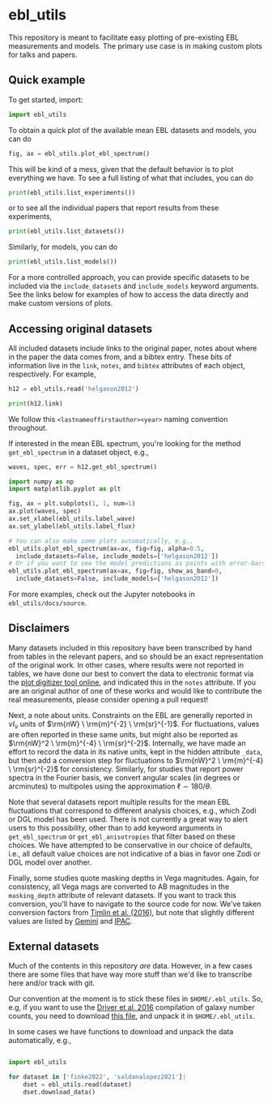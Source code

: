 # **ebl_utils**

This repository is meant to facilitate easy plotting of pre-existing EBL measurements and models. The primary use case is in making custom plots for talks and papers.


Quick example
-------------
To get started, import:

```python
import ebl_utils
```  

To obtain a quick plot of the available mean EBL datasets and models, you can
do
```python
fig, ax = ebl_utils.plot_ebl_spectrum()
```
This will be kind of a mess, given that the default behavior is to plot everything we have. To see a full listing of what that includes, you can do

```python
print(ebl_utils.list_experiments())
```
or to see all the individual papers that report results from these experiments,
```python
print(ebl_utils.list_datasets())
```
Similarly, for models, you can do
```python
print(ebl_utils.list_models())
```
For a more controlled approach, you can provide specific datasets to be included via the `include_datasets` and `include_models` keyword arguments. See the links below for examples of how to access the data directly and make custom versions of plots.  

Accessing original datasets
---------------------------
All included datasets include links to the original paper, notes about where in the paper the data comes from, and a bibtex entry. These bits of information live in the `link`, `notes`, and `bibtex` attributes of each object, respectively. For example,


```python
h12 = ebl_utils.read('helgason2012')

print(h12.link)
```
We follow this `<lastnameoffirstauthor><year>` naming convention throughout.

If interested in the mean EBL spectrum, you're looking for the method `get_ebl_spectrum` in a dataset object, e.g.,

```python
waves, spec, err = h12.get_ebl_spectrum()

import numpy as np
import matplotlib.pyplot as plt

fig, ax = plt.subplots(1, 1, num=1)
ax.plot(waves, spec)
ax.set_xlabel(ebl_utils.label_wave)
ax.set_ylabel(ebl_utils.label_flux)

# You can also make some plots automatically, e.g.,
ebl_utils.plot_ebl_spectrum(ax=ax, fig=fig, alpha=0.5,
  include_datasets=False, include_models=['helgason2012'])
# Or if you want to see the model predictions as points with error-bars:
ebl_utils.plot_ebl_spectrum(ax=ax, fig=fig, show_as_band=0,
  include_datasets=False, include_models=['helgason2012'])
```

For more examples, check out the Jupyter notebooks in `ebl_utils/docs/source`.

Disclaimers
-----------
Many datasets included in this repository have been transcribed by hand from tables in the relevant papers, and so should be an exact representation of the original work. In other cases, where results were not reported in tables, we have done our best to convert the data to electronic format via the [plot digitizer tool online](https://plotdigitizer.com/app), and indicated this in the `notes` attribute. If you are an original author of one of these works and would like to contribute the real measurements, please consider opening a pull request!

Next, a note about units. Constraints on the EBL are generally reported in $\nu I_{\nu}$ units of $\rm{nW} \ \rm{m}^{-2} \ \rm{sr}^{-1}$. For fluctuations, values are often reported in these same units, but might also be reported as $\rm{nW}^2 \ \rm{m}^{-4} \ \rm{sr}^{-2}$. Internally, we have made an effort to record the data in its native units, kept in the hidden attribute `_data`, but then add a conversion step for fluctuations to $\rm{nW}^2 \ \rm{m}^{-4} \ \rm{sr}^{-2}$ for consistency. Similarly, for studies that report power spectra in the Fourier basis, we convert angular scales (in degrees or arcminutes) to multipoles using the approximation $\ell \sim 180 / \theta$.

Note that several datasets report multiple results for the mean EBL fluctuations that correspond to different analysis choices, e.g., which Zodi or DGL model has been used. There is not currently a great way to alert users to this possibility, other than to add keyword arguments in `get_ebl_spectrum` or `get_ebl_anisotropies` that filter based on these choices. We have attempted to be conservative in our choice of defaults, i.e., all default value choices are not indicative of a bias in favor one Zodi or DGL model over another.

Finally, some studies quote masking depths in Vega magnitudes. Again, for consistency, all Vega mags are converted to AB magnitudes in the `masking_depth` attribute of relevant datasets. If you want to track this conversion, you'll have to navigate to the source code for now. We've taken conversion factors from [Timlin et al. (2016)](https://ui.adsabs.harvard.edu/abs/2016ApJS..225....1T/abstract), but note that slightly different values are listed by
[Gemini](https://www.gemini.edu/observing/resources/magnitudes-and-fluxes) and [IPAC](https://wise2.ipac.caltech.edu/docs/release/allsky/expsup/sec4_4h.html).

## External datasets

Much of the contents in this repository *are* data. However, in a few cases there are some files that have way more stuff than we'd like to transcribe here and/or track with git.

Our convention at the moment is to stick these files in `$HOME/.ebl_utils`. So, e.g, if you want to use the [Driver et al. 2016](https://ui.adsabs.harvard.edu/abs/2016MNRAS.455.3911D/abstract) compilation of galaxy number counts, you need to download [this file](https://content.cld.iop.org/journals/0004-637X/827/2/108/revision1/apjaa28a0_table3.tar.gz), and unpack it in `$HOME/.ebl_utils`.

In some cases we have functions to download and unpack the data automatically, e.g.,

```python

import ebl_utils

for dataset in ['finke2022', 'saldanalopez2021']:
    dset = ebl_utils.read(dataset)
    dset.download_data()
```
